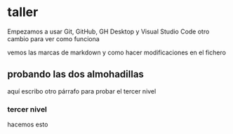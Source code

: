 # taller

Empezamos a usar Git, GitHub, GH Desktop y Visual Studio Code
otro cambio para ver como funciona

vemos las marcas de markdown  y como hacer modificaciones en el fichero

## probando las dos almohadillas

aquí escribo otro párrafo para probar el tercer nivel

### tercer nivel

hacemos esto 